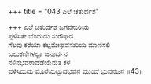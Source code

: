+++
title = "043 ಎಲೆ ಚತುರ್ದಶ"

+++
ಎಲೆ ಚತುರ್ದಶ ಜಗವನುರಿಯ  
ಪ್ಪಳಿಸಿತೇ ಬೆಂದುದು ಸುರೌಘದ  
ಗೆಲವು ಕರೆಯಾ ಕಲ್ಪಮೇಘವನುರಿಯ ಮಾಣಿಸಲಿ  
ಬಲುಕಣಿಗಳಲ್ಲಾ ಜನಾರ್ದನ   
ನಳಿನಭವರಾವೆಡೆಯೆನುತ ಕಳ  
ವಳಿಸಿದುದು ಮೊರೆಯಿಟ್ಟುದಭವನ ಮುಂದೆ ಭುವನಜನ      ॥43॥